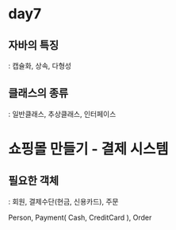 # day7

## 자바의 특징
: 캡슐화, 상속, 다형성

## 클래스의 종류
: 일반클래스, 추상클래스, 인터페이스

# 쇼핑몰 만들기 - 결제 시스템

## 필요한 객체
: 회원, 결제수단(현금, 신용카드), 주문

Person, Payment( Cash, CreditCard ), Order
